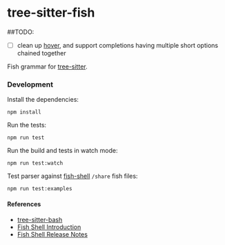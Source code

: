 tree-sitter-fish
================

##TODO: 
- [ ] clean up [hover](./hover.ts), and support completions having multiple short options
    chained together



Fish grammar for [tree-sitter](https://github.com/tree-sitter/tree-sitter).

### Development

Install the dependencies:

    npm install

Run the tests:

    npm run test

Run the build and tests in watch mode:

    npm run test:watch

Test parser against [fish-shell](https://github.com/fish-shell/fish-shell/tree/master/share) `/share` fish files:

    npm run test:examples

#### References
* [tree-sitter-bash](https://github.com/tree-sitter/tree-sitter-bash)
* [Fish Shell Introduction](https://fishshell.com/docs/current/index.html)
* [Fish Shell Release Notes](file:///usr/share/doc/fish/relnotes.html)
